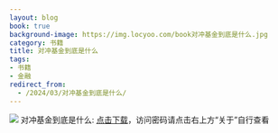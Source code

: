 ```yaml
---
layout: blog
book: true
background-image: https://img.locyoo.com/book对冲基金到底是什么.jpg
category: 书籍
title: 对冲基金到底是什么
tags:
- 书籍
- 金融
redirect_from:
  - /2024/03/对冲基金到底是什么/
---
```

![](https://img.locyoo.com/book对冲基金到底是什么.jpg)
对冲基金到底是什么: <a name = "ref1" href="https://url18.ctfile.com/f/50983618-1268598415-ba88de?p=3619">点击下载</a>，访问密码请点击右上方“关于”自行查看